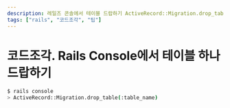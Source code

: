 ```yaml
---
description: 레일즈 콘솔에서 테이블 드랍하기 ActiveRecord::Migration.drop_table(:table_name)
tags: ["rails", "코드조각", "팁"]
---
```

# 코드조각. Rails Console에서 테이블 하나 드랍하기

```bash
$ rails console
> ActiveRecord::Migration.drop_table(:table_name)
```
